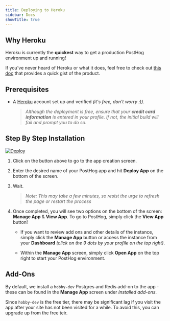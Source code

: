 ```yaml
---
title: Deploying to Heroku
sidebar: Docs
showTitle: true
---
```


## Why Heroku

Heroku is currently the **quickest** way to get a production PostHog environment up and running!

If you've never heard of Heroku or what it does, feel free to check out [this doc](https://www.heroku.com/about) that provides a quick gist of the product.

## Prerequisites

- A [Heroku](https://signup.heroku.com/) account set up and verified *(it's free, don't worry :))*.
    > _Although the deployment is free, ensure that your **credit card information** is entered in your profile. If not, the initial build will fail and prompt you to do so._

## Step By Step Installation

[![Deploy](https://www.herokucdn.com/deploy/button.svg)](https://heroku.com/deploy?template=https://github.com/posthog/posthog)

1. Click on the button above to go to the app creation screen.

2. Enter the desired name of your PostHog app and hit **Deploy App** on the bottom of the screen.

3. Wait.

    > _Note: This may take a few minutes, so resist the urge to refresh the page or restart the process_

4. Once completed, you will see two options on the bottom of the screen: **Manage App** & **View App**. To go to PostHog, simply click the **View App** button!

    - If you want to review add ons and other details of the instance, simply click the **Manage App** button or access the instance from your **Dashboard** *(click on the 9 dots by your profile on the top right)*.

    - Within the **Manage App** screen, simply click **Open App** on the top right to start your PostHog environment.

## Add-Ons

By default, we install a `hobby-dev` Postgres and Redis add-on to the app - these can be found in the **Manage App** screen under *Installed add-ons*.

Since `hobby-dev` is the free tier, there may be significant lag if you visit the app after your site has not been visited for a while. To avoid this, you can upgrade up from the free teir.

